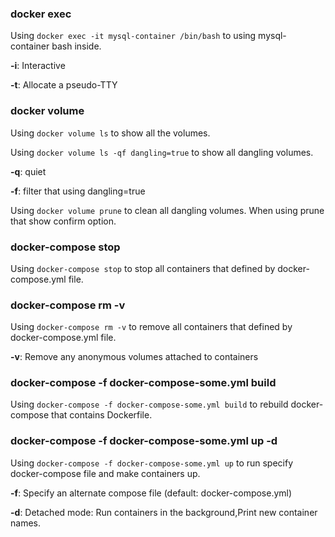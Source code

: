 ### docker exec ###
Using `docker exec -it mysql-container /bin/bash` to using mysql-container bash inside.

**-i**: Interactive

**-t**: Allocate a pseudo-TTY

### docker volume ###
Using `docker volume ls` to show all the volumes.

Using `docker volume ls -qf dangling=true` to show all dangling volumes.

**-q**: quiet

**-f**: filter that using dangling=true

Using `docker volume prune` to clean all dangling volumes.
When using prune that show confirm option.

### docker-compose stop ###
Using `docker-compose stop` to stop all containers that defined by docker-compose.yml file.

### docker-compose rm -v ###
Using `docker-compose rm -v` to remove all containers that defined by docker-compose.yml file.

**-v**: Remove any anonymous volumes attached to containers

### docker-compose -f docker-compose-some.yml build ###
Using `docker-compose -f docker-compose-some.yml build` to rebuild docker-compose that contains Dockerfile.

### docker-compose -f docker-compose-some.yml up -d ###
Using `docker-compose -f docker-compose-some.yml up` to run specify docker-compose file and make containers up.

**-f**: Specify an alternate compose file (default: docker-compose.yml)

**-d**: Detached mode: Run containers in the background,Print new container names.

